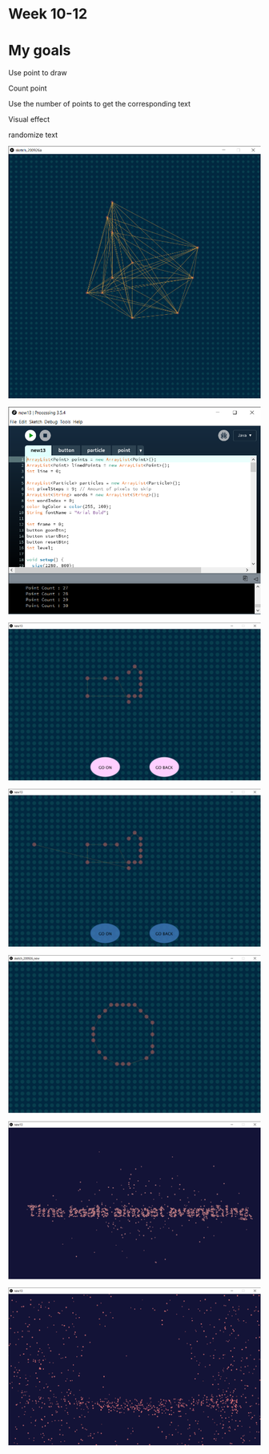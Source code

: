 # Week 10-12


# My goals 

Use point to draw

Count point 

Use the number of points to get the corresponding text

Visual effect

randomize text

![image](https://github.com/ShidiX-1/Slave-to-the-Algorithm-A1/blob/master/week%2010-12/week%2010%20-12/sketch_200926a%2010_15_2020%2010_25_29%20PM.png)

![image](https://github.com/ShidiX-1/Slave-to-the-Algorithm-A1/blob/master/week%2010-12/week%2010%20-12/new13%20_%20Processing%203.5.4%2010_15_2020%2010_06_20%20PM.png)

![image](https://github.com/ShidiX-1/Slave-to-the-Algorithm-A1/blob/master/week%2010-12/week%2010%20-12/new13%2010_15_2020%2010_11_45%20PM.png)

![image](https://github.com/ShidiX-1/Slave-to-the-Algorithm-A1/blob/master/week%2010-12/week%2010%20-12/new13%2010_15_2020%2010_12_02%20PM.png)

![image](https://github.com/ShidiX-1/Slave-to-the-Algorithm-A1/blob/master/week%2010-12/week%2010%20-12/sketch_200926_new%2010_15_2020%2010_31_33%20PM.png)

![image](https://github.com/ShidiX-1/Slave-to-the-Algorithm-A1/blob/master/week%2010-12/week%2010%20-12/new13%2010_15_2020%2010_12_13%20PM.png)

![image](https://github.com/ShidiX-1/Slave-to-the-Algorithm-A1/blob/master/week%2010-12/week%2010%20-12/new13%2010_15_2020%2010_12_39%20PM.png)



